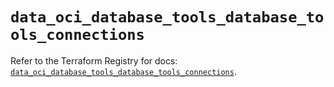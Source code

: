 # `data_oci_database_tools_database_tools_connections`

Refer to the Terraform Registry for docs: [`data_oci_database_tools_database_tools_connections`](https://registry.terraform.io/providers/hashicorp/oci/7.19.0/docs/data-sources/database_tools_database_tools_connections).
